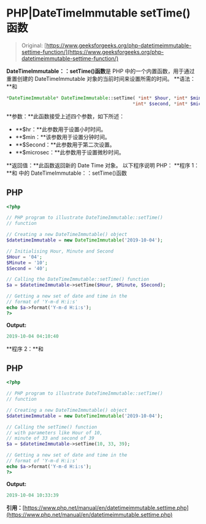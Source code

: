 # PHP|DateTimeImmutable setTime()函数

> Original: [https://www.geeksforgeeks.org/php-datetimeimmutable-settime-function/](https://www.geeksforgeeks.org/php-datetimeimmutable-settime-function/)

**DateTimeImmutable：：setTime()函数**是 PHP 中的一个内置函数，用于通过重置创建的 DateTimeImmutable 对象的当前时间来设置所需的时间。
**语法：**和

```php
*DateTimeImmutable* DateTimeImmutable::setTime( *int* $hour, *int* $minute,
                                              *int* $second, *int* $microseconds )
```

**参数：**此函数接受上述四个参数，如下所述：

*   **$hr：**此参数用于设置小时时间。
*   **$min：**该参数用于设置分钟时间。
*   **$Second：**此参数用于第二次设置。
*   **$microsec：**此参数用于设置微秒时间。

**返回值：**此函数返回新的 Date Time 对象。
以下程序说明 PHP：
**程序 1：**和
中的 DateTimeImmutable：：setTime()函数

## PHP

```php
<?php

// PHP program to illustrate DateTimeImmutable::setTime()
// function

// Creating a new DateTimeImmutable() object
$datetimeImmutable = new DateTimeImmutable('2019-10-04');

// Initialising Hour, Minute and Second
$Hour = '04';
$Minute = '10';
$Second = '40';

// Calling the DateTimeImmutable::setTime() function
$a = $datetimeImmutable->setTime($Hour, $Minute, $Second);

// Getting a new set of date and time in the
// format of 'Y-m-d H:i:s'
echo $a->format('Y-m-d H:i:s');
?>
```

**Output:** 

```php
2019-10-04 04:10:40
```

**程序 2：**和

## PHP

```php
<?php

// PHP program to illustrate DateTimeImmutable::setTime()
// function

// Creating a new DateTimeImmutable() object
$datetimeImmutable = new DateTimeImmutable('2019-10-04');

// Calling the setTime() function
// with parameters like Hour of 10,
// minute of 33 and second of 39
$a = $datetimeImmutable->setTime(10, 33, 39);

// Getting a new set of date and time in the
// format of 'Y-m-d H:i:s'
echo $a->format('Y-m-d H:i:s');
?>
```

**Output:** 

```php
2019-10-04 10:33:39
```

**引用：**[https://www.php.net/manual/en/datetimeimmutable.settime.php](https://www.php.net/manual/en/datetimeimmutable.settime.php)